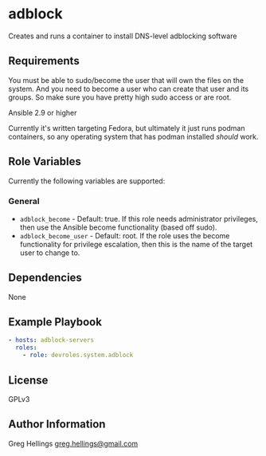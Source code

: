adblock
===========

Creates and runs a container to install DNS-level adblocking software

Requirements
------------

You must be able to sudo/become the user that will own the files on the
system. And you need to become a user who can create that user and its
groups. So make sure you have pretty high sudo access or are root.

Ansible 2.9 or higher

Currently it's written targeting Fedora, but ultimately it just runs podman
containers, so any operating system that has podman installed *should* work.

Role Variables
--------------

Currently the following variables are supported:

### General

* `adblock_become` - Default: true. If this role needs administrator
  privileges, then use the Ansible become functionality (based off sudo).
* `adblock_become_user` - Default: root. If the role uses the become
  functionality for privilege escalation, then this is the name of the target
  user to change to.

Dependencies
------------

None

Example Playbook
----------------

```yaml
- hosts: adblock-servers
  roles:
    - role: devroles.system.adblock
```

License
-------

GPLv3

Author Information
------------------

Greg Hellings <greg.hellings@gmail.com>
